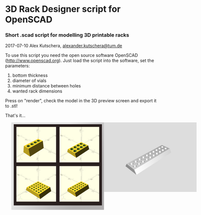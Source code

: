 # 3D Rack Designer script for OpenSCAD

### Short .scad script for modelling  3D printable racks
2017-07-10 Alex Kutschera, alexander.kutschera@tum.de

To use this script you need the open source software OpenSCAD (http://www.openscad.org). Just load the script into the software, set the parameters:
1. bottom thickness
2. diameter of vials
3. minimum distance between holes
4. wanted rack dimensions

Press on "render", check the model in the 3D preview screen and export it to .stl!

That's it...

<div style="width:600px">
<div style="float:left; width:300px"><img src="https://github.com/vektorious/rack_designer/blob/master/images/rack_designer_model.jpg" style="width: 300px;" hspace="20"/></div>
<div style="float:left; width:300px"><img  src="https://github.com/vektorious/rack_designer/blob/master/images/rack_gif.gif" style="widht: 300px;" hspace="20"/></div>


<div style="clear:both"></div>
</div>
